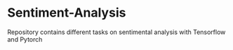 # Sentiment-Analysis
Repository contains different tasks on sentimental analysis with Tensorflow and Pytorch
